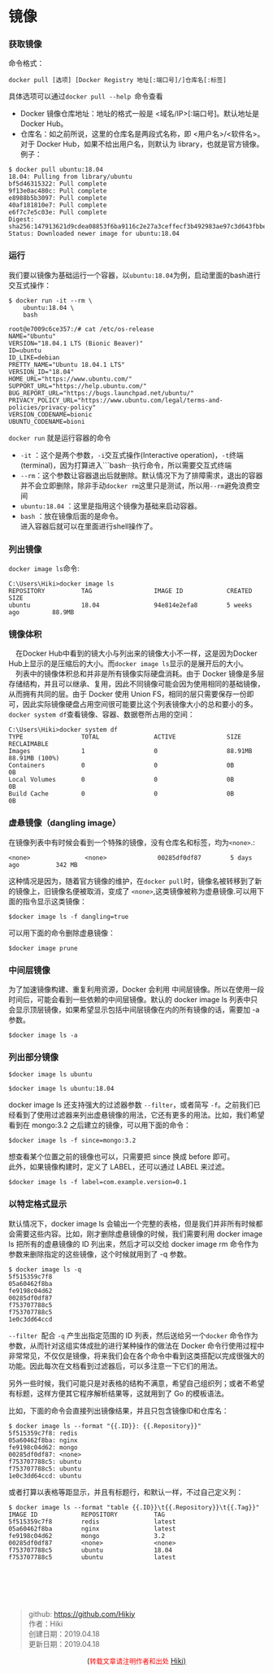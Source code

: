 # 镜像
### 获取镜像
命令格式：
```
docker pull [选项] [Docker Registry 地址[:端口号]/]仓库名[:标签]
```
具体选项可以通过```docker pull --help ```命令查看  
- Docker 镜像仓库地址：地址的格式一般是 <域名/IP>[:端口号]。默认地址是 Docker Hub。
- 仓库名：如之前所说，这里的仓库名是两段式名称，即 <用户名>/<软件名>。对于 Docker Hub，如果不给出用户名，则默认为 library，也就是官方镜像。  
例子：
```
$ docker pull ubuntu:18.04
18.04: Pulling from library/ubuntu
bf5d46315322: Pull complete
9f13e0ac480c: Pull complete
e8988b5b3097: Pull complete
40af181810e7: Pull complete
e6f7c7e5c03e: Pull complete
Digest: sha256:147913621d9cdea08853f6ba9116c2e27a3ceffecf3b492983ae97c3d643fbbe
Status: Downloaded newer image for ubuntu:18.04
```
### 运行
我们要以镜像为基础运行一个容器，以```ubuntu:18.04```为例，启动里面的bash进行交互式操作：
```
$ docker run -it --rm \
    ubuntu:18.04 \
    bash

root@e7009c6ce357:/# cat /etc/os-release
NAME="Ubuntu"
VERSION="18.04.1 LTS (Bionic Beaver)"
ID=ubuntu
ID_LIKE=debian
PRETTY_NAME="Ubuntu 18.04.1 LTS"
VERSION_ID="18.04"
HOME_URL="https://www.ubuntu.com/"
SUPPORT_URL="https://help.ubuntu.com/"
BUG_REPORT_URL="https://bugs.launchpad.net/ubuntu/"
PRIVACY_POLICY_URL="https://www.ubuntu.com/legal/terms-and-policies/privacy-policy"
VERSION_CODENAME=bionic
UBUNTU_CODENAME=bioni
```
```docker run``` 就是运行容器的命令  
- ```-it``` ：这个是两个参数，```-i```交互式操作(Interactive operation)，```-t```终端(terminal)，因为打算进入```bash···执行命令，所以需要交互式终端
- ```--rm```：这个参数让容器退出后就删除。默认情况下为了排障需求，退出的容器并不会立即删除，除非手动```docker rm```这里只是测试，所以用```--rm```避免浪费空间
- ```ubuntu:18.04``` ：这里是指用这个镜像为基础来启动容器。
- ```bash``` ：放在镜像后面的是命令。  
进入容器后就可以在里面进行shell操作了。
### 列出镜像
```docker image ls```命令:
```
C:\Users\Hiki>docker image ls
REPOSITORY          TAG                 IMAGE ID            CREATED             SIZE
ubuntu              18.04               94e814e2efa8        5 weeks ago         88.9MB
```
### 镜像体积
&emsp;在Docker Hub中看到的镜大小与列出来的镜像大小不一样，这是因为Docker Hub上显示的是压缩后的大小。而```docker image ls```显示的是展开后的大小。  
&emsp;列表中的镜像体积总和并非是所有镜像实际硬盘消耗。由于 Docker 镜像是多层存储结构，并且可以继承、复用，因此不同镜像可能会因为使用相同的基础镜像，从而拥有共同的层。由于 Docker 使用 Union FS，相同的层只需要保存一份即可，因此实际镜像硬盘占用空间很可能要比这个列表镜像大小的总和要小的多。 
```docker system df```查看镜像、容器、数据卷所占用的空间：
```
C:\Users\Hiki>docker system df
TYPE                TOTAL               ACTIVE              SIZE                RECLAIMABLE
Images              1                   0                   88.91MB             88.91MB (100%)
Containers          0                   0                   0B                  0B
Local Volumes       0                   0                   0B                  0B
Build Cache         0                   0                   0B                  0B
```
### 虚悬镜像（dangling image）
在镜像列表中有时候会看到一个特殊的镜像，没有仓库名和标签，均为```<none>```.:
```
<none>               <none>              00285df0df87        5 days ago          342 MB
```
这种情况是因为，随着官方镜像的维护，在```docker pull```时，镜像名被转移到了新的镜像上，旧镜像名便被取消，变成了 ```<none>```,这类镜像被称为虚悬镜像.可以用下面的指令显示这类镜像：  
```
$docker image ls -f dangling=true
```
可以用下面的命令删除虚悬镜像：
```
$docker image prune
```  
### 中间层镜像
为了加速镜像构建、重复利用资源，Docker 会利用 中间层镜像。所以在使用一段时间后，可能会看到一些依赖的中间层镜像。默认的 docker image ls 列表中只会显示顶层镜像，如果希望显示包括中间层镜像在内的所有镜像的话，需要加 -a 参数。
```
$docker image ls -a
```
### 列出部分镜像
```
$docker image ls ubuntu
```
```
$docker image ls ubuntu:18.04
```
docker image ls 还支持强大的过滤器参数 ```--filter```，或者简写 ```-f```。之前我们已经看到了使用过滤器来列出虚悬镜像的用法，它还有更多的用法。比如，我们希望看到在 mongo:3.2 之后建立的镜像，可以用下面的命令：
```
$docker image ls -f since=mongo:3.2
```
想查看某个位置之前的镜像也可以，只需要把 since 换成 before 即可。  
此外，如果镜像构建时，定义了 LABEL，还可以通过 LABEL 来过滤。
```
$docker image ls -f label=com.example.version=0.1
```
### 以特定格式显示
默认情况下，docker image ls 会输出一个完整的表格，但是我们并非所有时候都会需要这些内容。比如，刚才删除虚悬镜像的时候，我们需要利用 docker image ls 把所有的虚悬镜像的 ID 列出来，然后才可以交给 docker image rm 命令作为参数来删除指定的这些镜像，这个时候就用到了 -q 参数。
```
$ docker image ls -q
5f515359c7f8
05a60462f8ba
fe9198c04d62
00285df0df87
f753707788c5
f753707788c5
1e0c3dd64ccd
```
```--filter ```配合 ```-q``` 产生出指定范围的 ID 列表，然后送给另一个```docker``` 命令作为参数，从而针对这组实体成批的进行某种操作的做法在 Docker 命令行使用过程中非常常见，不仅仅是镜像，将来我们会在各个命令中看到这类搭配以完成很强大的功能。因此每次在文档看到过滤器后，可以多注意一下它们的用法。

另外一些时候，我们可能只是对表格的结构不满意，希望自己组织列；或者不希望有标题，这样方便其它程序解析结果等，这就用到了 Go 的模板语法。

比如，下面的命令会直接列出镜像结果，并且只包含镜像ID和仓库名：
```
$ docker image ls --format "{{.ID}}: {{.Repository}}"
5f515359c7f8: redis
05a60462f8ba: nginx
fe9198c04d62: mongo
00285df0df87: <none>
f753707788c5: ubuntu
f753707788c5: ubuntu
1e0c3dd64ccd: ubuntu
```
或者打算以表格等距显示，并且有标题行，和默认一样，不过自己定义列：
```
$ docker image ls --format "table {{.ID}}\t{{.Repository}}\t{{.Tag}}"
IMAGE ID            REPOSITORY          TAG
5f515359c7f8        redis               latest
05a60462f8ba        nginx               latest
fe9198c04d62        mongo               3.2
00285df0df87        <none>              <none>
f753707788c5        ubuntu              18.04
f753707788c5        ubuntu              latest
```

<br /><br /><br /><br />
> github: https://github.com/Hikiy  
> 作者：Hiki  
> 创建日期：2019.04.18  
> 更新日期：2019.04.18

<center>(<font color=red size=2>转载文章请注明作者和出处 </font><a href="https://github.com/Hikiy">Hiki)</a></center>  